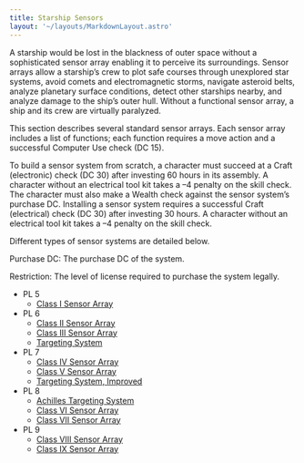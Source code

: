 ```yaml
---
title: Starship Sensors
layout: '~/layouts/MarkdownLayout.astro'
---
```

A starship would be lost in the blackness of outer space without a
sophisticated sensor array enabling it to perceive its surroundings. Sensor
arrays allow a starship’s crew to plot safe courses through unexplored star
systems, avoid comets and electromagnetic storms, navigate asteroid belts,
analyze planetary surface conditions, detect other starships nearby, and
analyze damage to the ship’s outer hull. Without a functional sensor array, a
ship and its crew are virtually paralyzed.

This section describes several standard sensor arrays. Each sensor array
includes a list of functions; each function requires a move action and a
successful Computer Use check (DC 15).

To build a sensor system from scratch, a character must succeed at a Craft
(electronic) check (DC 30) after investing 60 hours in its assembly. A
character without an electrical tool kit takes a –4 penalty on the skill
check. The character must also make a Wealth check against the sensor system’s
purchase DC. Installing a sensor system requires a successful Craft
(electrical) check (DC 30) after investing 30 hours. A character without an
electrical tool kit takes a –4 penalty on the skill check.

Different types of sensor systems are detailed below.

Purchase DC: The purchase DC of the system.

Restriction: The level of license required to purchase the system legally.

  * PL 5 
    * [ Class I Sensor Array ](/future.d20.srd/starships/starship.sensors/class.i.sensor.array)
  * PL 6 
    * [ Class II Sensor Array ](/future.d20.srd/starships/starship.sensors/class.ii.sensor.array)
    * [ Class III Sensor Array ](/future.d20.srd/starships/starship.sensors/class.iii.sensor.array)
    * [ Targeting System ](/future.d20.srd/starships/starship.sensors/targeting.system)
  * PL 7 
    * [ Class IV Sensor Array ](/future.d20.srd/starships/starship.sensors/class.vi.sensor.array)
    * [ Class V Sensor Array ](/future.d20.srd/starships/starship.sensors/class.v.sensor.array)
    * [ Targeting System, Improved ](/future.d20.srd/starships/starship.sensors/targeting.system.improved)
  * PL 8 
    * [ Achilles Targeting System ](/future.d20.srd/starships/starship.sensors/achilles.targeting.software)
    * [ Class VI Sensor Array ](/future.d20.srd/starships/starship.sensors/class.vi.sensor.array)
    * [ Class VII Sensor Array ](/future.d20.srd/starships/starship.sensors/class.vii.sensor.array)
  * PL 9 
    * [ Class VIII Sensor Array ](/future.d20.srd/starships/starship.sensors/class.viii.sensor.array)
    * [ Class IX Sensor Array ](/future.d20.srd/starships/starship.sensors/class.ix.sensor.array)

